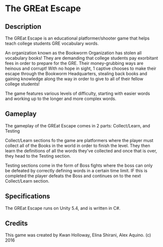 # The GREat Escape

## Description

The GREat Escape is an educational platformer/shooter game that helps teach college students GRE vocabulary words.

An organization known as the Bookworm Organization has stolen all vocabulary books! They are demanding that college students pay exorbitant fees in order to prepare for the GRE. Their money-grubbing ways are heinous and corrupt! With no hope in sight, 1 captive chooses to make their escape through the Bookworm Headquarters, stealing back books and gaining knowledge along the way in order to give to all of their fellow college students!

The game features various levels of difficulty, starting with easier words and working up to the longer and more complex words. 

## Gameplay

The gameplay of the GREat Escape comes in 2 parts: Collect/Learn, and Testing

Collect/Learn sections fo the game are platformers where the player must collect all of the Books in the world in order to finish the level. They then learn the definitions of all the words they've collected and once that is over, they head to the Testing section.

Testing sections come in the form of Boss fights where the boss can only be defeated by correctly defining words in a certain time limit. IF this is completed the player defeats the Boss and continues on to the next Collect/Learn section.

## Specifications

The GREat Escape runs on Unity 5.4, and is written in C#.

## Credits

This game was created by Kwan Holloway, Elina Shirani, Alex Aquino. (c) 2016
